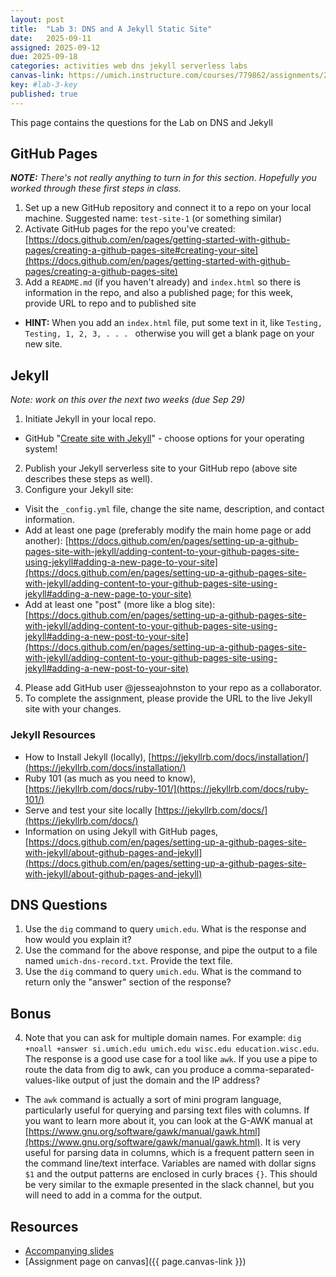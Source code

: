 ```yaml
---
layout: post
title:  "Lab 3: DNS and A Jekyll Static Site"
date:   2025-09-11
assigned: 2025-09-12
due: 2025-09-18
categories: activities web dns jekyll serverless labs
canvas-link: https://umich.instructure.com/courses/779862/assignments/2877253
key: #lab-3-key
published: true
---
```



This page contains the questions for the Lab on DNS and Jekyll

## GitHub Pages

_**NOTE:** There's not really anything to turn in for this section. Hopefully you worked through these first steps in class._

1. Set up a new GitHub repository and connect it to a repo on your local machine. Suggested name: `test-site-1` (or something similar)
2. Activate GitHub pages for the repo you've created: [https://docs.github.com/en/pages/getting-started-with-github-pages/creating-a-github-pages-site#creating-your-site](https://docs.github.com/en/pages/getting-started-with-github-pages/creating-a-github-pages-site)
3. Add a `README.md` (if you haven't already) and `index.html` so there is information in the repo, and also a published page; for this week, provide URL to repo and to published site
  * **HINT:** When you add an `index.html` file, put some text in it, like `Testing, Testing, 1, 2, 3, . . . ` otherwise you will get a blank page on your new site. 

## Jekyll

_Note: work on this over the next two weeks (due Sep 29)_

1. Initiate Jekyll in your local repo.
  * GitHub "[Create site with Jekyll](https://docs.github.com/en/pages/setting-up-a-github-pages-site-with-jekyll/creating-a-github-pages-site-with-jekyll)" - choose options for your operating system!
2. Publish your Jekyll serverless site to your GitHub repo (above site describes these steps as well).
3. Configure your Jekyll site:
  * Visit the `_config.yml` file, change the site name, description, and contact information.
  * Add at least one page (preferably modify the main home page or add another): [https://docs.github.com/en/pages/setting-up-a-github-pages-site-with-jekyll/adding-content-to-your-github-pages-site-using-jekyll#adding-a-new-page-to-your-site](https://docs.github.com/en/pages/setting-up-a-github-pages-site-with-jekyll/adding-content-to-your-github-pages-site-using-jekyll#adding-a-new-page-to-your-site)
  * Add at least one "post" (more like a blog site): [https://docs.github.com/en/pages/setting-up-a-github-pages-site-with-jekyll/adding-content-to-your-github-pages-site-using-jekyll#adding-a-new-post-to-your-site](https://docs.github.com/en/pages/setting-up-a-github-pages-site-with-jekyll/adding-content-to-your-github-pages-site-using-jekyll#adding-a-new-post-to-your-site)
4. Please add GitHub user @jesseajohnston to your repo as a collaborator. 
5. To complete the assignment, please provide the URL to the live Jekyll site with your changes.

### Jekyll Resources
  
  * How to Install Jekyll (locally), [https://jekyllrb.com/docs/installation/](https://jekyllrb.com/docs/installation/)
  * Ruby 101 (as much as you need to know), [https://jekyllrb.com/docs/ruby-101/](https://jekyllrb.com/docs/ruby-101/)
  * Serve and test your site locally [https://jekyllrb.com/docs/](https://jekyllrb.com/docs/)
  * Information on using Jekyll with GitHub pages, [https://docs.github.com/en/pages/setting-up-a-github-pages-site-with-jekyll/about-github-pages-and-jekyll](https://docs.github.com/en/pages/setting-up-a-github-pages-site-with-jekyll/about-github-pages-and-jekyll)

## DNS Questions

1. Use the `dig` command to query `umich.edu`. What is the response and how would you explain it?
2. Use the command for the above response, and pipe the output to a file named `umich-dns-record.txt`. Provide the text file.
3. Use the `dig` command to query `umich.edu`. What is the command to return only the "answer" section of the response?  

## Bonus

4. Note that you can ask for multiple domain names. For example: `dig +noall +answer si.umich.edu umich.edu wisc.edu education.wisc.edu`. The response is a good use case for a tool like `awk`. If you use a pipe to route the data from dig to awk, can you produce a comma-separated-values-like output of just the domain and the IP address? 
  * The `awk` command is actually a sort of mini program language, particularly useful for querying and parsing text files with columns. If you want to learn more about it, you can look at the G-AWK manual at [https://www.gnu.org/software/gawk/manual/gawk.html](https://www.gnu.org/software/gawk/manual/gawk.html). It is very useful for parsing data in columns, which is a frequent pattern seen in the command line/text interface. Variables are named with dollar signs `$1` and the output patterns are enclosed in curly braces `{}`. This should be very similar to the exmaple presented in the slack channel, but you will need to add in a comma for the output.

## Resources

* [Accompanying slides][slides]
* [Assignment page on canvas]({{ page.canvas-link }})

[slides]: https://docs.google.com/presentation/d/1E8HexG1lsBXvF8NCetEsjxatbbMdWikADyXlVNT83GE/edit?usp=drive_link

